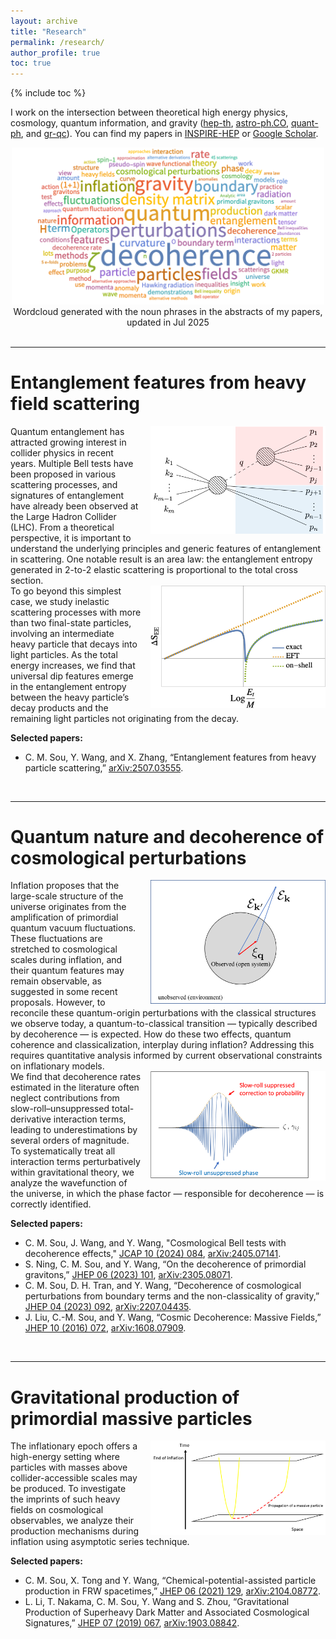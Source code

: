 ```yaml
---
layout: archive
title: "Research"
permalink: /research/
author_profile: true
toc: true
---
```

{% include toc %}

I work on the intersection between theoretical high energy physics, cosmology, quantum information, and gravity ([hep-th](https://arxiv.org/list/hep-th/recent), [astro-ph.CO](https://arxiv.org/list/astro-ph.CO/recent), [quant-ph](https://arxiv.org/list/quant-ph/recent), and [gr-qc](https://arxiv.org/list/gr-qc/recent)). You can find my papers in [INSPIRE-HEP](https://inspirehep.net/authors/1512636) or [Google Scholar](https://scholar.google.com/citations?user=YTBV9l4AAAAJ&hl=en).


<center>
    <img src="/images/wordcloud_research.png" width="500">
    <figcaption> Wordcloud generated with the noun phrases in the abstracts of my papers, updated in Jul 2025 </figcaption>
</center>

<br>

---

Entanglement features from heavy field scattering
======
<img src='/images/entanglement_scattering.png' style="float: right; padding-left:15px" width="280">
<div>
    Quantum entanglement has attracted growing interest in collider physics in recent years. Multiple Bell tests have been proposed in various scattering processes, and signatures of entanglement have already been observed at the Large Hadron Collider (LHC). From a theoretical perspective, it is important to understand the underlying principles and generic features of entanglement in scattering. One notable result is an area law: the entanglement entropy generated in 2-to-2 elastic scattering is proportional to the total cross section. 
</div>
<img src='/images/demo_dip_feature.png' style="float: right; padding-left:15px" width="280">
<div>
    To go beyond this simplest case, we study inelastic scattering processes with more than two final-state particles, involving an intermediate heavy particle that decays into light particles. As the total energy increases, we find that universal dip features emerge in the entanglement entropy between the heavy particle’s decay products and the remaining light particles not originating from the decay.
</div>


**Selected papers:**
* C. M. Sou, Y. Wang, and X. Zhang, “Entanglement features from heavy particle scattering,” [arXiv:2507.03555](https://arxiv.org/abs/2507.03555).

<br>


---

Quantum nature and decoherence of cosmological perturbations
======
<img src='/images/demo_system_environment.png' style="float: right; padding-left:15px" width="280">
<div>
    Inflation proposes that the large-scale structure of the universe originates from the amplification of primordial quantum vacuum fluctuations. These fluctuations are stretched to cosmological scales during inflation, and their quantum features may remain observable, as suggested in some recent proposals. However, to reconcile these quantum-origin perturbations with the classical structures we observe today, a quantum-to-classical transition — typically described by decoherence — is expected. How do these two effects, quantum coherence and classicalization, interplay during inflation? Addressing this requires quantitative analysis informed by current observational constraints on inflationary models.
</div>
<img src='/images/boundary_wavefunction.png' style="float: right; padding-left:15px" width="280">
<div>
    We find that decoherence rates estimated in the literature often neglect contributions from slow-roll–unsuppressed total-derivative interaction terms, leading to underestimations by several orders of magnitude. To systematically treat all interaction terms perturbatively within gravitational theory, we analyze the wavefunction of the universe, in which the phase factor — responsible for decoherence — is correctly identified.
</div>

**Selected papers:**
* C. M. Sou, J. Wang, and Y. Wang, "Cosmological Bell tests with decoherence effects," [JCAP 10 (2024) 084](https://doi.org/10.1088/1475-7516/2024/10/084), [arXiv:2405.07141](https://arxiv.org/abs/2405.07141).
* S. Ning, C. M. Sou, and Y. Wang, “On the decoherence of primordial gravitons,” [JHEP 06 (2023) 101](https://doi.org/10.1007/JHEP06(2023)101), [arXiv:2305.08071](https://arxiv.org/abs/2305.08071).
* C. M. Sou, D. H. Tran, and Y. Wang, “Decoherence of cosmological perturbations
from boundary terms and the non-classicality of gravity,” [JHEP 04 (2023) 092](https://doi.org/10.1007/JHEP04(2023)092), [arXiv:2207.04435](https://arxiv.org/abs/2207.04435).
* J. Liu, C.-M. Sou, and Y. Wang, “Cosmic Decoherence: Massive Fields,” [JHEP 10 (2016) 072](https://doi.org/10.1007/JHEP10(2016)072), [arXiv:1608.07909](https://arxiv.org/abs/1608.07909).

<br>

---

Gravitational production of primordial massive particles
======

<img src='/images/massive_particle.png' style="float: right; padding-left:15px" width="280">
<div>
    The inflationary epoch offers a high-energy setting where particles with masses above collider-accessible scales may be produced. To investigate the imprints of such heavy fields on cosmological observables, we analyze their production mechanisms during inflation using asymptotic series technique.
</div>

**Selected papers:**
* C. M. Sou, X. Tong and Y. Wang, “Chemical-potential-assisted particle production in FRW spacetimes,” [JHEP 06 (2021) 129](https://doi.org/10.1007/JHEP06(2021)129), [arXiv:2104.08772](https://arxiv.org/abs/2104.08772).
* L. Li, T. Nakama, C. M. Sou, Y. Wang and S. Zhou, “Gravitational Production of Superheavy Dark Matter and Associated Cosmological Signatures,” [JHEP 07 (2019) 067](https://doi.org/10.1007/JHEP07(2019)067), [arXiv:1903.08842](https://arxiv.org/abs/1903.08842).
